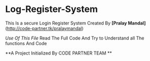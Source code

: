 # Log-Register-System
This Is a secure Login Register System
Created By **[Pralay Mandal]**(http://code-partner.tk/pralaymandal)

*Use Of This File*
Read The Full Code And Try to Understand
all The functions And Code




**A Project Initialized By CODE PARTNER TEAM **

